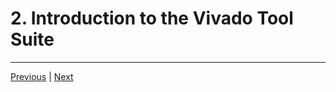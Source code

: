 # 2. Introduction to the Vivado Tool Suite

---

[Previous](./1_Welcome-to-the-Course.md) | [Next](./3_Vivado-Download-and-Installation.md)